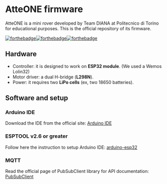 # AtteONE firmware

AtteONE is a mini rover developed by Team DIANA at Politecnico di Torino for educational purposes. This is the official repository of its firmware.

[![forthebadge](https://forthebadge.com/images/badges/ages-12.svg)](https://forthebadge.com)[![forthebadge](https://forthebadge.com/images/badges/powered-by-netflix.svg)](https://forthebadge.com)[![forthebadge](https://forthebadge.com/images/badges/made-with-c-plus-plus.svg)](https://forthebadge.com)

## Hardware

- Controller: it is designed to work on **ESP32 module**. (We used a Wemos Lolin32)
- Motor driver: a dual H-bridge (**L298N**).
- Power: it requires two **LiPo cells** (ex, two 18650 batteries).

## Software and setup

### Arduino IDE
Download the IDE from the official site:
[Arduino IDE](https://www.arduino.cc)

### ESPTOOL v2.6 or greater
Follow here the instruction to setup Arduino IDE:
[arduino-esp32](https://github.com/espressif/arduino-esp32)

### MQTT

Read the official page of PubSubClient library for API documentation: [PubSubClient](https://pubsubclient.knolleary.net)